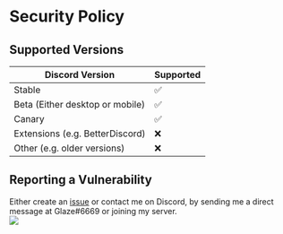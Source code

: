# Security Policy

## Supported Versions

| Discord Version | Supported |
| ------- | ------------------ |
| Stable  | :white_check_mark: |
| Beta (Either desktop or mobile) | :white_check_mark: |
| Canary | :white_check_mark: |
| Extensions (e.g. BetterDiscord) | :x: |
| Other (e.g. older versions) | :x: |


## Reporting a Vulnerability

Either create an [issue](https://github.com/Glazelf/NinigiBot/issues) or contact me on Discord, by sending me a direct message at Glaze#6669 or joining my server.  
[<img src="https://canary.discordapp.com/api/guilds/549214833858576395/widget.png?style=banner2">](https://discord.gg/2gkybyu)
